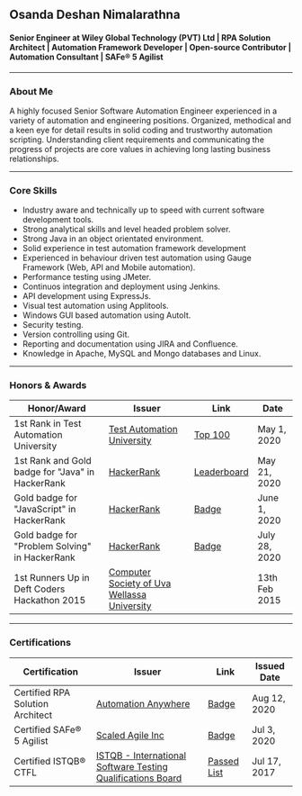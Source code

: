 ## Osanda Deshan Nimalarathna
#### Senior Engineer at Wiley Global Technology (PVT) Ltd | RPA Solution Architect | Automation Framework Developer | Open-source Contributor | Automation Consultant | SAFe® 5 Agilist

------------

### About Me
A highly focused Senior Software Automation Engineer experienced in a variety of automation and engineering positions. Organized, methodical and a keen eye for detail results in solid coding and trustworthy automation scripting. Understanding client requirements and communicating the progress of projects are core values in achieving long lasting business relationships. 

------------

### Core Skills
* Industry aware and technically up to speed with current software development tools.
* Strong analytical skills and level headed problem solver.
* Strong Java in an object orientated environment.
* Solid experience in test automation framework development
* Experienced in behaviour driven test automation using Gauge Framework (Web, API and Mobile automation).
* Performance testing using JMeter.
* Continuos integration and deployment using Jenkins.
* API development using ExpressJs.
* Visual test automation using Applitools.
* Windows GUI based automation using AutoIt.
* Security testing.
* Version controlling using Git.
* Reporting and documentation using JIRA and Confluence.
* Knowledge in Apache, MySQL and Mongo databases and Linux.

------------

### Honors & Awards
| Honor/Award | Issuer | Link | Date |
| ------------ | ------------ | ------------ | ------------ |
| 1st Rank in Test Automation University | [Test Automation University](https://testautomationu.applitools.com "Test Automation University") | [Top 100](https://testautomationu.applitools.com/tau100.html "Top 100") | May 1, 2020 |
| 1st Rank and Gold badge for "Java" in HackerRank | [HackerRank](https://www.hackerrank.com/ "HackerRank") | [Leaderboard](https://www.hackerrank.com/leaderboard?filter=osandadeshan&filter_on=hacker&limit=5000&page=1&track=java&type=practice "Leaderboard") | May 21, 2020 |
| Gold badge for "JavaScript" in HackerRank | [HackerRank](https://www.hackerrank.com/ "HackerRank") | [Badge](https://www.hackerrank.com/osandadeshan?hr_r=1) | June 1, 2020 |
| Gold badge for "Problem Solving" in HackerRank | [HackerRank](https://www.hackerrank.com/ "HackerRank") | [Badge](https://www.hackerrank.com/osandadeshan?hr_r=1) | July 28, 2020 |
| 1st Runners Up in Deft Coders Hackathon 2015 | [Computer Society of Uva Wellassa University](http://www.uwu.ac.lk/ "Computer Society of Uva Wellassa University") |   | 13th Feb 2015 |

------------

### Certifications
 | Certification | Issuer | Link | Issued Date |
| ------------ | ------------ | ------------ | ------------ |
| Certified RPA Solution Architect | [Automation Anywhere](https://www.automationanywhere.com/) | [Badge](https://certificates.automationanywhere.com/f2a97613-6e23-4fdf-9446-79df82ed5a5b "Badge") | Aug 12, 2020 |
| Certified SAFe® 5 Agilist | [Scaled Agile Inc](https://www.scaledagile.com/ "Scaled Agile Inc") | [Badge](https://www.youracclaim.com/badges/6deb4350-1fc3-4758-a1be-ecfdb04bf17a/linked_in_profile "Badge") | Jul 3, 2020 |
| Certified ISTQB® CTFL | [ISTQB - International Software Testing Qualifications Board](https://www.istqb.org/ "ISTQB - International Software Testing Qualifications Board") | [Passed List](https://www.sl-stb.org/exam/results.html "Passed List") | Jul 17, 2017 |
